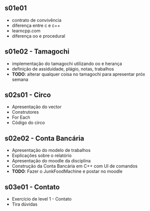 ## s01e01
- contrato de convivência
- diferença entre c e c++
- learncpp.com
- diferença oo e procedural

## s01e02 - Tamagochi
- implementação do tamagochi utilizando oo e herança
- definição de assiduidade, plágio, notas, trabalhos
- **TODO**: alterar qualquer coisa no tamagochi para apresentar próx semana

## s02s01 - Circo
- Apresentação do vector
- Construtores
- For Each
- Código do circo

## s02e02 - Conta Bancária
- Apresentação do modelo de trabalhos
- Explicações sobre o relatório
- Apresentação do moodle da disciplina
- Construção da Conta Bancária em C++ com UI de comandos
- **TODO**: Fazer o JunkFoodMachine e postar no moodle

## s03e01 - Contato
- Exercício de level 1 - Contato
- Tira dúvidas
